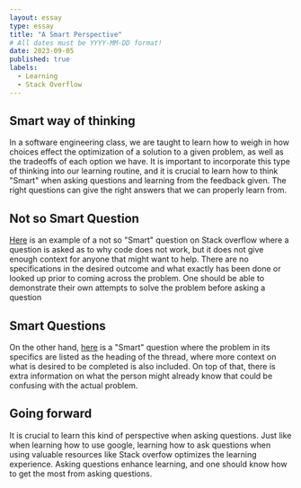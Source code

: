 ```yaml
---
layout: essay
type: essay
title: "A Smart Perspective"
# All dates must be YYYY-MM-DD format!
date: 2023-09-05
published: true
labels:
  - Learning
  - Stack Overflow
---
```



## Smart way of thinking 
In a software engineering class, we are taught to learn how to weigh in how choices effect the optimization of a solution to a given problem, as well as the tradeoffs of each option we have. It is important to incorporate this type of thinking into our learning routine, and it is crucial to learn how to think "Smart" when asking questions and learning from the feedback given.  The right questions can give the right answers that we can properly learn from.

## Not so Smart Question
[Here](https://stackoverflow.com/questions/27413422/why-is-my-code-broken) is an example of a not so "Smart" question  on Stack overflow where a question is asked as to why code does not work, but it does not give enough context for anyone that might want to help.  There are no specifications in the desired outcome and what exactly has been done or looked up prior to coming across the problem.  One should be able to demonstrate their own attempts to solve the problem before asking a question

## Smart Questions
On the other hand, [here](https://stackoverflow.com/questions/12729122/angularjs-prevent-error-digest-already-in-progress-when-calling-scope-apply) is a "Smart" question where the problem in its specifics are listed as the heading of the thread, where more context on what is desired to be completed is also included.  On top of that, there is extra information on what the person might already know that could be confusing with the actual problem.

## Going forward

It is crucial to learn this kind of perspective when asking questions. Just like when learning how to use google, learning how to ask questions when using valuable resources like Stack overfow optimizes the learning experience.  Asking questions enhance learning, and one should know how to get the most from asking questions.
























